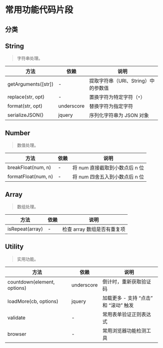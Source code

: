 # 常用功能代码片段

## 分类

## String

> 字符串处理。

方法 | 依赖 | 说明
---|---|---
getArguments([str]) | - | 提取字符串（URl、String）中的参数值
replace(str, opt) | - | 置换字符为特定字符（`*`）
format(str, opt) | underscore |  替换字符为指定字符
serializeJSON() | jquery | 序列化字符串为 JSON 对象

## Number

> 数值处理。

方法 | 依赖 | 说明
---|---|---
breakFloat(num, n) | - | 将 num 直接截取到小数点后 n 位
formatFloat(num, n) | - | 将 num 四舍五入到小数点后 n 位

## Array

> 数组处理。

方法 | 依赖 | 说明
---|---|---
isRepeat(array) | - | 检查 array 数组是否有重复项

## Utility

> 实用功能。

方法 | 依赖 | 说明
---|---|---
countdown(element, options) | underscore | 倒计时，重新获取验证码
loadMore(cb, options) | jquery | 加载更多 - 支持 “点击” 和 “滚动” 触发
validate | - | 常用表单验证正则表达式
browser | - | 常用浏览器功能检测工具
